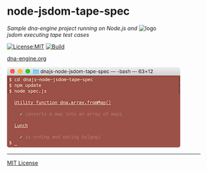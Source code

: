 # node-jsdom-tape-spec
<img src=https://dna-engine.org/graphics/dna-logo.png align=right width=160 alt=logo>

_Sample dna-engine project running on Node.js and jsdom executing tape test cases_

[![License:MIT](https://img.shields.io/badge/License-MIT-blue.svg)](https://dna-engine.org/license)
[![Build](https://github.com/dna-engine/node-jsdom-tape-spec/workflows/build/badge.svg)](https://github.com/dna-engine/node-jsdom-tape-spec/actions/workflows/run-spec-on-push.yaml)

[dna-engine.org](https://dna-engine.org)

![screenshot](screenshot.png)

---
[MIT License](LICENSE.txt)
